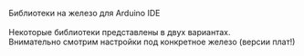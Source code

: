Библиотеки на железо для Arduino IDE<br>
<br>
Некоторые библиотеки представлены в двух вариантах.<br>
Внимательно смотрим настройки под конкретное железо (версии плат!)<br>
<br>
